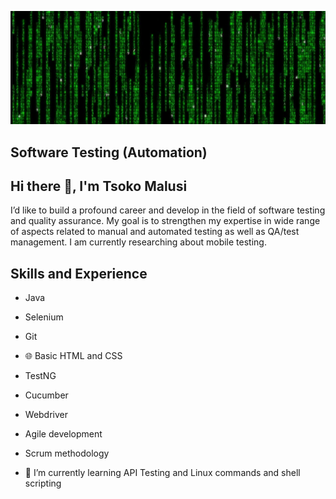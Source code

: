 ![Software Testing](https://github.com/tsokomalusi/tsokomalusi/blob/main/github_profile2.png)
## Software Testing (Automation)
## Hi there 👋, I'm Tsoko Malusi
I’d like to build a profound career and develop in the field of software testing and quality assurance. My goal is to strengthen my expertise in wide range of aspects related to manual and automated testing as well as QA/test management. I am currently researching about mobile testing.

## Skills and Experience
- Java
- Selenium
- Git
- 🌐 Basic HTML and CSS
- TestNG
- Cucumber
- Webdriver
- Agile development
- Scrum methodology

- 📱 I’m currently learning API Testing and Linux commands and shell scripting 










